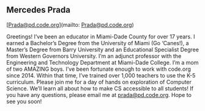 ## Mercedes Prada

[Prada@pd.code.org](mailto: Prada@pd.code.org)

Greetings! I’ve been an educator in Miami-Dade County for over 17 years. I earned a Bachelor’s Degree from the University of Miami (Go ‘Canes!), a Master’s Degree from Barry University and an Educational Specialist Degree from Western Governors University. I’m an adjunct professor with the Engineering and Technology Department at Miami-Dade College. I’m a mom of two AMAZING boys.  I’ve been fortunate enough to work with code.org since 2014. Within that time, I’ve trained over 1,000 teachers to use the K-5 curriculum. Please join me for a day of hands on exploration of Computer  Science. We’ll learn all about how to make CS accessible to all students! If you have any questions, please email me at prada@pd.code.org. Hope to see you soon!
